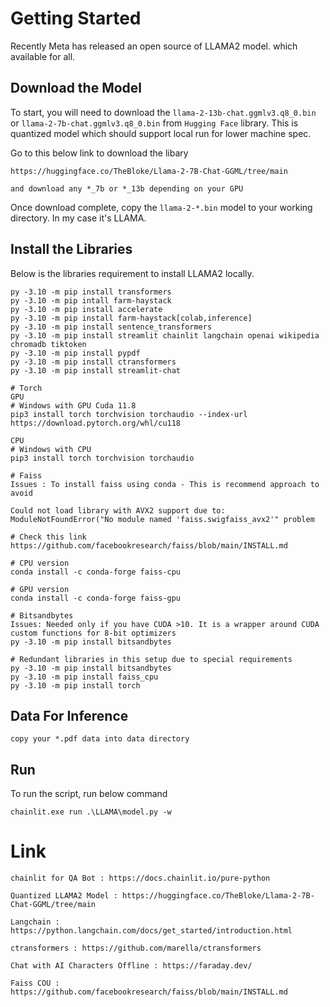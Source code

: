 # Getting Started

Recently Meta has released an open source of LLAMA2 model. which available 
for all.

## Download the Model
To start, you will need to download the `llama-2-13b-chat.ggmlv3.q8_0.bin` or `llama-2-7b-chat.ggmlv3.q8_0.bin` from `Hugging Face` library.
This is quantized model which should support local run for lower machine spec.

Go to this below link to download the libary
```
https://huggingface.co/TheBloke/Llama-2-7B-Chat-GGML/tree/main

and download any *_7b or *_13b depending on your GPU
```

Once download complete, copy the `llama-2-*.bin` model to your working directory. In my case it's LLAMA. 

## Install the Libraries
Below is the libraries requirement to install LLAMA2 locally.

```
py -3.10 -m pip install transformers
py -3.10 -m pip intall farm-haystack
py -3.10 -m pip install accelerate
py -3.10 -m pip install farm-haystack[colab,inference]
py -3.10 -m pip install sentence_transformers
py -3.10 -m pip install streamlit chainlit langchain openai wikipedia chromadb tiktoken
py -3.10 -m pip install pypdf
py -3.10 -m pip install ctransformers
py -3.10 -m pip install streamlit-chat

# Torch
GPU
# Windows with GPU Cuda 11.8
pip3 install torch torchvision torchaudio --index-url https://download.pytorch.org/whl/cu118

CPU 
# Windows with CPU 
pip3 install torch torchvision torchaudio

# Faiss
Issues : To install faiss using conda - This is recommend approach to avoid

Could not load library with AVX2 support due to:
ModuleNotFoundError("No module named 'faiss.swigfaiss_avx2'" problem

# Check this link
https://github.com/facebookresearch/faiss/blob/main/INSTALL.md

# CPU version
conda install -c conda-forge faiss-cpu

# GPU version
conda install -c conda-forge faiss-gpu

# Bitsandbytes
Issues: Needed only if you have CUDA >10. It is a wrapper around CUDA custom functions for 8-bit optimizers
py -3.10 -m pip install bitsandbytes

# Redundant libraries in this setup due to special requirements
py -3.10 -m pip install bitsandbytes
py -3.10 -m pip install faiss_cpu
py -3.10 -m pip install torch
```

## Data For Inference

```
copy your *.pdf data into data directory
```

## Run
To run the script, run below command

```
chainlit.exe run .\LLAMA\model.py -w
```

# Link

```
chainlit for QA Bot : https://docs.chainlit.io/pure-python

Quantized LLAMA2 Model : https://huggingface.co/TheBloke/Llama-2-7B-Chat-GGML/tree/main

Langchain : https://python.langchain.com/docs/get_started/introduction.html

ctransformers : https://github.com/marella/ctransformers

Chat with AI Characters Offline : https://faraday.dev/

Faiss COU : https://github.com/facebookresearch/faiss/blob/main/INSTALL.md

```